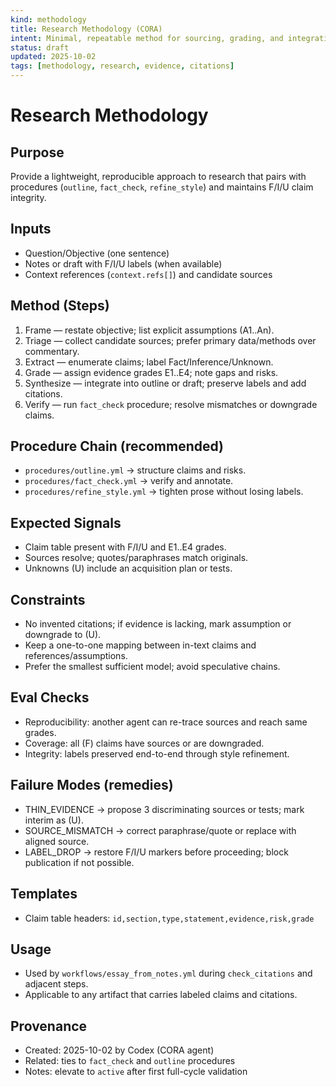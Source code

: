 ```yaml
---
kind: methodology
title: Research Methodology (CORA)
intent: Minimal, repeatable method for sourcing, grading, and integrating evidence with F/I/U claim labels
status: draft
updated: 2025-10-02
tags: [methodology, research, evidence, citations]
---
```


# Research Methodology

## Purpose
Provide a lightweight, reproducible approach to research that pairs with procedures (`outline`, `fact_check`, `refine_style`) and maintains F/I/U claim integrity.

## Inputs
- Question/Objective (one sentence)
- Notes or draft with F/I/U labels (when available)
- Context references (`context.refs[]`) and candidate sources

## Method (Steps)
1. Frame — restate objective; list explicit assumptions (A1..An).
2. Triage — collect candidate sources; prefer primary data/methods over commentary.
3. Extract — enumerate claims; label Fact/Inference/Unknown.
4. Grade — assign evidence grades E1..E4; note gaps and risks.
5. Synthesize — integrate into outline or draft; preserve labels and add citations.
6. Verify — run `fact_check` procedure; resolve mismatches or downgrade claims.

## Procedure Chain (recommended)
- `procedures/outline.yml` → structure claims and risks.
- `procedures/fact_check.yml` → verify and annotate.
- `procedures/refine_style.yml` → tighten prose without losing labels.

## Expected Signals
- Claim table present with F/I/U and E1..E4 grades.
- Sources resolve; quotes/paraphrases match originals.
- Unknowns (U) include an acquisition plan or tests.

## Constraints
- No invented citations; if evidence is lacking, mark assumption or downgrade to (U).
- Keep a one-to-one mapping between in-text claims and references/assumptions.
- Prefer the smallest sufficient model; avoid speculative chains.

## Eval Checks
- Reproducibility: another agent can re-trace sources and reach same grades.
- Coverage: all (F) claims have sources or are downgraded.
- Integrity: labels preserved end-to-end through style refinement.

## Failure Modes (remedies)
- THIN_EVIDENCE → propose 3 discriminating sources or tests; mark interim as (U).
- SOURCE_MISMATCH → correct paraphrase/quote or replace with aligned source.
- LABEL_DROP → restore F/I/U markers before proceeding; block publication if not possible.

## Templates
- Claim table headers: `id,section,type,statement,evidence,risk,grade`

## Usage
- Used by `workflows/essay_from_notes.yml` during `check_citations` and adjacent steps.
- Applicable to any artifact that carries labeled claims and citations.

## Provenance
- Created: 2025-10-02 by Codex (CORA agent)
- Related: ties to `fact_check` and `outline` procedures
- Notes: elevate to `active` after first full-cycle validation

